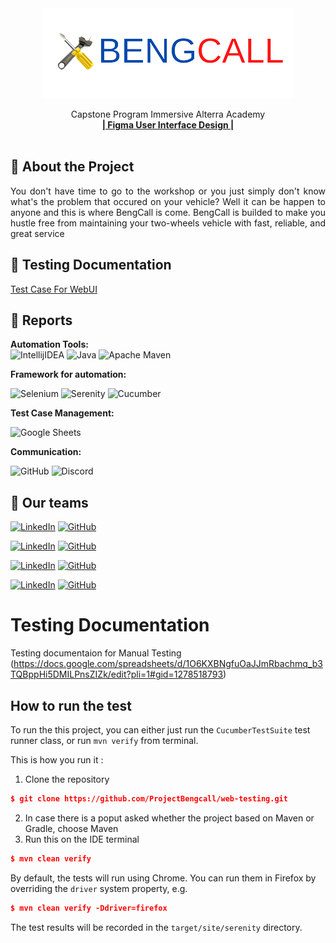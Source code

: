<div align="center">
  <a href="https://github.com/ALTA-Bringeee-Group1/Bringeee-API">
    <img src="./bc.png" width="400" height="144">
  </a>

  <p align="center">
    Capstone Program Immersive Alterra Academy
    <br />
    <a href="https://www.figma.com/file/FS9o3dSTRtTSmgwB834nbk/Bengcall-Design?node-id=1%3A144"><strong>| Figma User Interface Design |</strong></a>
    <br />
    <br />
  </p>
</div>

## 📑 About the Project

<p align="justify">You don't have time to go to the workshop or you just simply don't know what's the problem that occured on your vehicle? Well it can be happen to anyone and this is where BengCall is come. BengCall is builded to make you hustle free from maintaining your two-wheels vehicle with fast, reliable, and great service </p>

## 📓 Testing Documentation
[Test Case For WebUI](https://docs.google.com/spreadsheets/d/1O6KXBNgfuOaJJmRbachmq_b3TQBppHi5DMILPnsZIZk/edit?pli=1#gid=1278518793)

## 📝 Reports
<!--
#### Login
![report-api-login](https://user-images.githubusercontent.com/68207916/186056420-bf4e443d-2e33-45e8-a07c-ac6757ceb643.png)

#### Register
![report-api-register](https://user-images.githubusercontent.com/68207916/186057740-8d5ea020-f722-4d6e-a8ba-098efb53426c.png)

#### Chats
![report-api-chats](https://user-images.githubusercontent.com/68207916/186059526-aa1641ed-12c8-47c1-9eae-e8f9aa9daa73.png)
-->

**Automation Tools:**  
![IntellijIDEA](https://img.shields.io/badge/IntelliJIDEA-000000.svg?style=for-the-badge&logo=intellij-idea&logoColor=white)
![Java](https://img.shields.io/badge/java-%23ED8B00.svg?style=for-the-badge&logo=java&logoColor=white)
![Apache Maven](https://img.shields.io/badge/Apache%20Maven-C71A36?style=for-the-badge&logo=Apache%20Maven&logoColor=white)

**Framework for automation:**

![Selenium](https://img.shields.io/badge/-selenium-%43B02A?style=for-the-badge&logo=selenium&logoColor=white)
![Serenity](https://img.shields.io/badge/-serenity-16a67a?style=for-the-badge&logo=serenity&logoColor=black)
![Cucumber](https://img.shields.io/badge/-cucumber-4bc47b?style=for-the-badge&logo=cucumber&logoColor=black)

**Test Case Management:**  

![Google Sheets](https://img.shields.io/badge/-Google%20sheets-4bc47b?style=for-the-badge&logoColor=black)

**Communication:**  

![GitHub](https://img.shields.io/badge/github%20Project-%23121011.svg?style=for-the-badge&logo=github&logoColor=white)
![Discord](https://img.shields.io/badge/Discord-%237289DA.svg?style=for-the-badge&logo=discord&logoColor=white)


## 📱 Our teams

  [![LinkedIn](https://img.shields.io/badge/-Luqman%20Hanung%20Asidiq-white?style=for-the-badge&logo=linkedin&logoColor=blue)](https://www.linkedin.com/in/luqman-hanung-asidiq/)
  [![GitHub](https://img.shields.io/badge/-Luqmanhanung-white?style=for-the-badge&logo=github&logoColor=black)](https://github.com/Luqmanhanung)

  [![LinkedIn](https://img.shields.io/badge/-Rahdian%20Abdi-white?style=for-the-badge&logo=linkedin&logoColor=blue)](https://www.linkedin.com/in/rahdianabdi/)
  [![GitHub](https://img.shields.io/badge/-rahdianabdi-white?style=for-the-badge&logo=github&logoColor=black)](https://github.com/rahdian-abdi)

  [![LinkedIn](https://img.shields.io/badge/-Panji%20Eka%20Sukmana-white?style=for-the-badge&logo=linkedin&logoColor=blue)](https://www.linkedin.com/in/panji-eka-sukmana-3b478512b/)
  [![GitHub](https://img.shields.io/badge/-panjiekasukmana-white?style=for-the-badge&logo=github&logoColor=black)](https://github.com/panjiekasukmana)

  [![LinkedIn](https://img.shields.io/badge/-Riovaldo%20Todoan%20Sihombing-white?style=for-the-badge&logo=linkedin&logoColor=blue)](https://www.linkedin.com/in/todoantodoan/)
  [![GitHub](https://img.shields.io/badge/-eltodoan-white?style=for-the-badge&logo=github&logoColor=black)](https://github.com/eltodoan)

# Testing Documentation
Testing documentaion for Manual Testing (https://docs.google.com/spreadsheets/d/1O6KXBNgfuOaJJmRbachmq_b3TQBppHi5DMILPnsZIZk/edit?pli=1#gid=1278518793)

## How to run the test
To run the this project, you can either just run the `CucumberTestSuite` test runner class, or run `mvn verify` from terminal.

This is how you run it :

1. Clone the repository
```json
$ git clone https://github.com/ProjectBengcall/web-testing.git
```
2. In case there is a poput asked whether the project based on Maven or Gradle, choose Maven
3. Run this on the IDE terminal
```json
$ mvn clean verify
```

By default, the tests will run using Chrome. You can run them in Firefox by overriding the `driver` system property, e.g.
```json
$ mvn clean verify -Ddriver=firefox
```

The test results will be recorded in the `target/site/serenity` directory.
